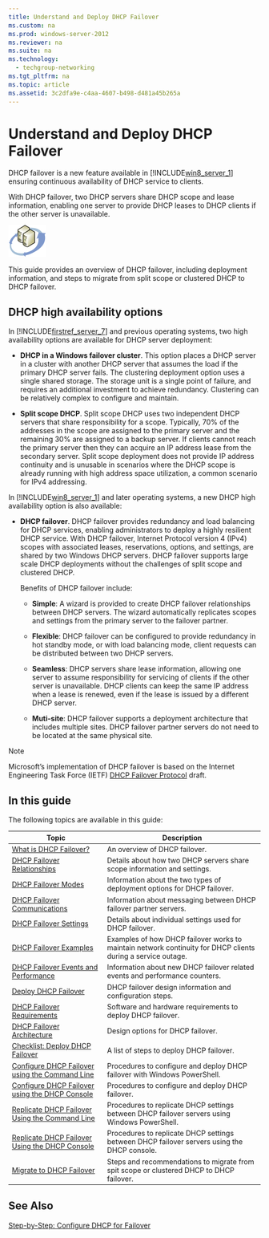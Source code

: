 ```yaml
---
title: Understand and Deploy DHCP Failover
ms.custom: na
ms.prod: windows-server-2012
ms.reviewer: na
ms.suite: na
ms.technology: 
  - techgroup-networking
ms.tgt_pltfrm: na
ms.topic: article
ms.assetid: 3c2dfa9e-c4aa-4607-b498-d481a45b265a
---
```

# Understand and Deploy DHCP Failover
DHCP failover is a new feature available in [!INCLUDE[win8_server_1](../Token/win8_server_1_md.md)] ensuring continuous availability of DHCP service to clients.  
  
With DHCP failover, two DHCP servers share DHCP scope and lease information, enabling one server to provide DHCP leases to DHCP clients if the other server is unavailable.  
  
![](../Image/DHCP_failover-symbol.gif)  
  
This guide provides an overview of DHCP failover, including deployment information, and steps to migrate from split scope or clustered DHCP to DHCP failover.  
  
## DHCP high availability options  
In [!INCLUDE[firstref_server_7](../Token/firstref_server_7_md.md)] and previous operating systems, two high availability options are available for DHCP server deployment:  
  
-   **DHCP in a Windows failover cluster**. This option places a DHCP server in a cluster with another DHCP server that assumes the load if the primary DHCP server fails. The clustering deployment option uses a single shared storage. The storage unit is a single point of failure, and requires an additional investment to achieve redundancy. Clustering can be relatively complex to configure and maintain.  
  
-   **Split scope DHCP**. Split scope DHCP uses two independent DHCP servers that share responsibility for a scope. Typically, 70% of the addresses in the scope are assigned to the primary server and the remaining 30% are assigned to a backup server. If clients cannot reach the primary server then they can acquire an IP address lease from the secondary server. Split scope deployment does not provide IP address continuity and is unusable in scenarios where the DHCP scope is already running with high address space utilization, a common scenario for IPv4 addressing.  
  
In [!INCLUDE[win8_server_1](../Token/win8_server_1_md.md)] and later operating systems, a new DHCP high availability option is also available:  
  
-   **DHCP failover**. DHCP failover provides redundancy and load balancing for DHCP services, enabling administrators to deploy a highly resilient DHCP service. With DHCP failover, Internet Protocol version 4 \(IPv4\) scopes with associated leases, reservations, options, and settings, are shared by two Windows DHCP servers. DHCP failover supports large scale DHCP deployments without the challenges of split scope and clustered DHCP.  
  
    Benefits of DHCP failover include:  
  
    -   **Simple**: A wizard is provided to create DHCP failover relationships between DHCP servers. The wizard automatically replicates scopes and settings from the primary server to the failover partner.  
  
    -   **Flexible**: DHCP failover can be configured to provide redundancy in hot standby mode, or with load balancing mode, client requests can be distributed between two DHCP servers.  
  
    -   **Seamless**: DHCP servers share lease information, allowing one server to assume responsibility for servicing of clients if the other server is unavailable. DHCP clients can keep the same IP address when a lease is renewed, even if the lease is issued by a different DHCP server.  
  
    -   **Muti\-site**: DHCP failover supports a deployment architecture that includes multiple sites. DHCP failover partner servers do not need to be located at the same physical site.  
  
> [!NOTE]  
> Microsoft’s implementation of DHCP failover is based on the Internet Engineering Task Force \(IETF\) [DHCP Failover Protocol](http://www.ietf.org/proceedings/59/I-D/draft-ietf-dhc-failover-12.txt) draft.  
  
## In this guide  
The following topics are available in this guide:  
  
|Topic|Description|  
|---------|---------------|  
|[What is DHCP Failover?](../Topic/What-is-DHCP-Failover-.md)|An overview of DHCP failover.|  
|[DHCP Failover Relationships](../Topic/DHCP-Failover-Relationships.md)|Details about how two DHCP servers share scope information and settings.|  
|[DHCP Failover Modes](../Topic/DHCP-Failover-Modes.md)|Information about the two types of deployment options for DHCP failover.|  
|[DHCP Failover Communications](../Topic/DHCP-Failover-Communications.md)|Information about messaging between DHCP failover partner servers.|  
|[DHCP Failover Settings](../Topic/DHCP-Failover-Settings.md)|Details about individual settings used for DHCP failover.|  
|[DHCP Failover Examples](../Topic/DHCP-Failover-Examples.md)|Examples of how DHCP failover works to maintain network continuity for DHCP clients during a service outage.|  
|[DHCP Failover Events and Performance](../Topic/DHCP-Failover-Events-and-Performance.md)|Information about new DHCP failover related events and performance counters.|  
|[Deploy DHCP Failover](../Topic/Deploy-DHCP-Failover.md)|DHCP failover design information and configuration steps.|  
|[DHCP Failover Requirements](../Topic/DHCP-Failover-Requirements.md)|Software and hardware requirements to deploy DHCP failover.|  
|[DHCP Failover Architecture](../Topic/DHCP-Failover-Architecture.md)|Design options for DHCP failover.|  
|[Checklist: Deploy DHCP Failover](../Topic/Checklist--Deploy-DHCP-Failover.md)|A list of steps to deploy DHCP failover.|  
|[Configure DHCP Failover using the Command Line](../Topic/Configure-DHCP-Failover-using-the-Command-Line.md)|Procedures to configure and deploy DHCP failover with Windows PowerShell.|  
|[Configure DHCP Failover using the DHCP Console](../Topic/Configure-DHCP-Failover-using-the-DHCP-Console.md)|Procedures to configure and deploy DHCP failover.|  
|[Replicate DHCP Failover Using the Command Line](../Topic/Replicate-DHCP-Failover-Using-the-Command-Line.md)|Procedures to replicate DHCP settings between DHCP failover servers using Windows PowerShell.|  
|[Replicate DHCP Failover Using the DHCP Console](../Topic/Replicate-DHCP-Failover-Using-the-DHCP-Console.md)|Procedures to replicate DHCP settings between DHCP failover servers using the DHCP console.|  
|[Migrate to DHCP Failover](../Topic/Migrate-to-DHCP-Failover.md)|Steps and recommendations to migrate from spit scope or clustered DHCP to DHCP failover.|  
  
## See Also  
[Step-by-Step: Configure DHCP for Failover](../Topic/Step-by-Step--Configure-DHCP-for-Failover.md)  
  

